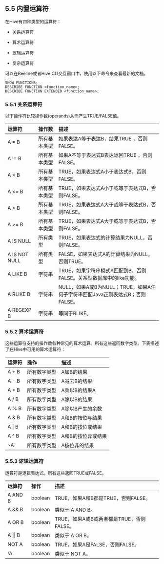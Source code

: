 ## 5.5 内置运算符

在Hive有四种类型的运算符：

* 关系运算符

* 算术运算符

* 逻辑运算符

* 复杂运算符

可以在Beeline或者Hive CLI交互窗口中，使用以下命令来查看最新的文档。

```
SHOW FUNCTIONS;
DESCRIBE FUNCTION <function_name>;
DESCRIBE FUNCTION EXTENDED <function_name>;
```

### 5.5.1 关系运算符

以下操作符比较操作数\(operands\)从而产生TRUE/FALSE值。

| 运算符 | 操作数 | 描述 |
| :--- | :--- | :--- |
| A = B | 所有基本类型 | 如果表达A等于表达B，结果TRUE ，否则FALSE。 |
| A != B | 所有基本类型 | 如果A不等于表达式B表达返回TRUE ，否则FALSE。 |
| A &lt; B | 所有基本类型 | TRUE，如果表达式A小于表达式B，否则FALSE。 |
| A &lt;= B | 所有基本类型 | TRUE，如果表达式A小于或等于表达式B，否则FALSE。 |
| A &gt; B | 所有基本类型 | TRUE，如果表达式A大于或等于表达式B，否则FALSE。 |
| A &gt;= B | 所有基本类型 | TRUE，如果表达式A大于或等于表达式B，否则FALSE。 |
| A IS NULL | 所有类型 | TRUE，如果表达式的计算结果为NULL，否则FALSE。 |
| A IS NOT NULL | 所有类型 | FALSE，如果表达式A的计算结果为NULL，否则TRUE。 |
| A LIKE B | 字符串 | TRUE，如果字符串模式A匹配到B，否则FALSE。关系型数据库中的like功能。 |
| A RLIKE B | 字符串 | NULL，如果A或B为NULL；TRUE，如果A任何子字符串匹配Java正则表达式B；否则FALSE。 |
| A REGEXP B | 字符串 | 等同于RLIKE。 |

### 5.5.2 算术运算符

这些运算符支持的操作数各种常见的算术运算。所有这些返回数字类型。下表描述了在Hive中可用的算术运算符：

| 运算符 | 操作 | 描述 |
| :--- | :--- | :--- |
| A + B | 所有数字类型 | A加B的结果 |
| A - B | 所有数字类型 | A减去B的结果 |
| A \* B | 所有数字类型 | A乘以B的结果A |
| A / B | 所有数字类型 | A除以B的结果 |
| A % B | 所有数字类型 | A除以B产生的余数 |
| A & B | 所有数字类型 | A和B的按位与结果 |
| A \| B | 所有数字类型 | A和B的按位或结果 |
| A ^ B | 所有数字类型 | A和B的按位异或结果 |
| ~A | 所有数字类型 | A按位非的结果 |

### 5.5.3 逻辑运算符

运算符是逻辑表达式。所有这些返回TRUE或FALSE。

| 运算符 | 操作 | 描述 |
| :--- | :--- | :--- |
| A AND B | boolean | TRUE，如果A和B都是TRUE，否则FALSE。 |
| A && B | boolean | 类似于 A AND B。 |
| A OR B | boolean | TRUE，如果A或B或两者都是TRUE，否则FALSE。 |
| A \|\| B | boolean | 类似于 A OR B。 |
| NOT A | boolean | TRUE，如果A是FALSE，否则FALSE。 |
| !A | boolean | 类似于 NOT A。 |



